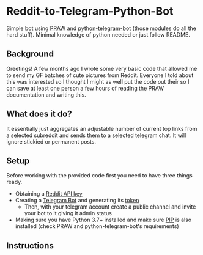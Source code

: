 # Reddit-to-Telegram-Python-Bot
Simple bot using [PRAW](https://github.com/praw-dev/praw) and [python-telegram-bot](https://github.com/python-telegram-bot/python-telegram-bot) (those modules do all the hard stuff). Minimal knowledge of python needed or just follow README.

## Background
Greetings! A few months ago I wrote some very basic code that allowed me to send my GF batches of cute pictures from Reddit. Everyone I told about this was interested so I thought I might as well put the code out their so I can save at least one person a few hours of reading the PRAW documentation and writing this.

## What does it do?
It essentially just aggregates an adjustable number of current top links from a selected subreddit and sends them to a selected telegram chat. It will ignore stickied or permanent posts.

## Setup
Before working with the provided code first you need to have three things ready.
* Obtaining a [Reddit API key](https://www.reddit.com/wiki/api)
* Creating a [Telegram Bot](https://core.telegram.org/bots) and generating its [token](https://core.telegram.org/bots#generating-an-authorization-token)
  - Then, with your telegram account create a public channel and invite your bot to it giving it admin status
* Making sure you have Python 3.7+ installed and make sure [PIP](https://docs.python.org/3/installing/index.html) is also installed (check PRAW and python-telegram-bot's requirements)

## Instructions
